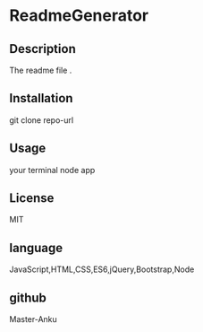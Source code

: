 
# ReadmeGenerator

## Description
The readme file .

## Installation
git clone repo-url

## Usage
your terminal node app

## License
MIT

## language
JavaScript,HTML,CSS,ES6,jQuery,Bootstrap,Node

## github 
Master-Anku
    